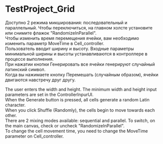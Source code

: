 # TestProject_Grid
Доступно 2 режима микширования: последовательный и параллельный. Чтобы переключиться, на главном холсте установите или снимите флажок "RandomizeInParallel".  
Чтобы изменить время перемещения ячейки, вам необходимо изменить параметр MoveTime в Cell_controller.  
Пользователь вводит ширину и высоту. Входные параметры минимальной ширины и высоты устанавливаются в контроллере в процессе выполнения.  
При нажатии кнопки Генерировать все ячейки генерируют случайный латинский символ.  
Когда вы нажимаете кнопку Перемешать (случайным образом), ячейки двигаются навстречу друг другу.  

The user enters the width and height. The minimum width and height input parameters are set in the ControllerInpurUI.  
When the Generate button is pressed, all cells generate a random Latin character.  
When you click Shuffle (Randomly), the cells begin to move towards each other.  
There are 2 mixing modes available: sequential and parallel. To switch, on the main canvas, check or uncheck "RandomizeInParallel".  
To change the cell movement time, you need to change the MoveTime parameter on Cell_controller.  
